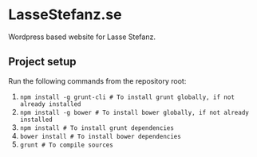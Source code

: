 LasseStefanz.se
===============

Wordpress based website for Lasse Stefanz.

Project setup
-------------

Run the following commands from the repository root:

1. `npm install -g grunt-cli # To install grunt globally, if not already installed`
2. `npm install -g bower # To install bower globally, if not already installed`
3. `npm install # To install grunt dependencies`
4. `bower install # To install bower dependencies`
5. `grunt # To compile sources`

